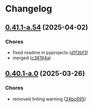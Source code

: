 # Changelog

## [0.41.1-a.54](https://github.com/ceccopierangiolieugenio/pyTermTk/compare/ttkDesigner-v0.41.0-a.54...ttkDesigner-v0.41.1-a.54) (2025-04-02)


### Chores

* fixed readme in pyprojects ([d1f3bf3](https://github.com/ceccopierangiolieugenio/pyTermTk/commit/d1f3bf36208edf7f36e867c5631d5186f4b5d2db))
* merged ([c38194a](https://github.com/ceccopierangiolieugenio/pyTermTk/commit/c38194a951d86d3ab040bc7bad9397c7861c2c2a))

## [0.40.1-a.0](https://github.com/ceccopierangiolieugenio/pyTermTk/compare/ttkDesigner-v0.40.0-a.0...ttkDesigner-v0.40.1-a.0) (2025-03-26)


### Chores

* removed linting warning ([34bc695](https://github.com/ceccopierangiolieugenio/pyTermTk/commit/34bc6958b34f597bb5c6ae7338528ffec4bb8e0b))
